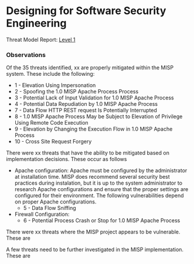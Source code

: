 # Designing for Software Security Engineering

Threat Model Report: [Level 1](http://htmlpreview.github.io/?https://github.com/team-assure/Semester-Project/blob/master/Design/Level_1.htm)

### Observations

Of the 35 threats identified, xx are properly mitigated within the MISP system.  These include the following:
* 1 - Elevation Using Impersonation
* 2 - Spoofing the 1.0 MISP Apache Process Process
* 3 - Potential Lack of Input Validation for 1.0 MISP Apache Process
* 4 - Potential Data Repudiation by 1.0 MISP Apache Process
* 7 - Data Flow HTTP REST request Is Potentially Interrupted
* 8 - 1.0 MISP Apache Process May be Subject to Elevation of Privilege Using Remote Code Execution
* 9 - Elevation by Changing the Execution Flow in 1.0 MISP Apache Process
* 10 - Cross Site Request Forgery

There were xx threats that have the ability to be mitigated based on implementation decisions.  These occur as follows
* Apache configuration: Apache must be configured by the administrator at installation time.  MISP does recommend several security best practices during instalation, but it is up to the system administrator to research Apache configurations and ensure that the proper settings are configured for their environment.  The following vulnerabilities depend on proper Apache configurations.
  * 5 - Data Flow Sniffing
* Firewall Configuration: 
  * 6 - Potential Process Crash or Stop for 1.0 MISP Apache Process

There were xx threats where the MISP project appears to be vulnerable.  These are


A few threats need to be further investigated in the MISP implementation.  These are
